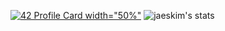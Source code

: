 [![42 Profile Card width="50%"](https://1337-readme.vercel.app/api/profile?cursus=42&dark=true&login=mochegri)](https://github.com/mohouyizme/1337-readme)
![jaeskim's stats](https://badge42.herokuapp.com/api/stats/mochegri)
<br/>

